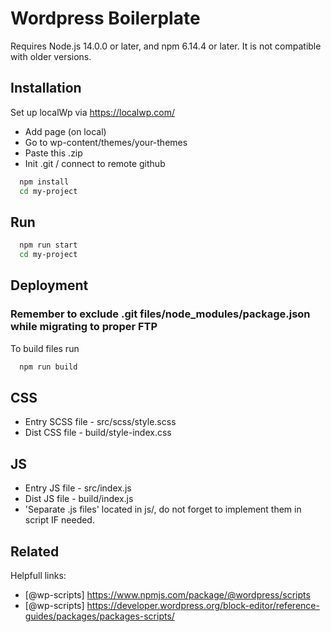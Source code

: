 
# Wordpress Boilerplate

Requires Node.js 14.0.0 or later, and npm 6.14.4 or later. It is not compatible with older versions.

## Installation

Set up localWp via https://localwp.com/
- Add page (on local)
- Go to wp-content/themes/your-themes
- Paste this .zip
- Init .git / connect to remote github

```bash
  npm install
  cd my-project
```
    
## Run

```bash
  npm run start
  cd my-project
```
## Deployment
### Remember to exclude .git files/node_modules/package.json while migrating to proper FTP

To build files run

```bash
  npm run build
```
## CSS
- Entry SCSS file - src/scss/style.scss
- Dist CSS file - build/style-index.css

## JS
- Entry JS file - src/index.js
- Dist JS file - build/index.js
- 'Separate .js files' located in js/, do not forget to implement them in script IF needed.


## Related

Helpfull links:
- [@wp-scripts] https://www.npmjs.com/package/@wordpress/scripts
- [@wp-scripts] https://developer.wordpress.org/block-editor/reference-guides/packages/packages-scripts/



